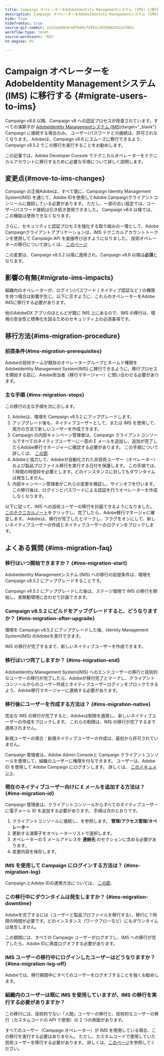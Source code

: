 ```yaml
---
title: Campaign オペレーターをAdobeIdentity Managementシステム (IMS) に移行する
description: Campaign オペレーターをAdobeIdentity Managementシステム (IMS) に移行する方法を説明します
hide: true
hidefromtoc: true
source-git-commit: a141ba08b9c40fb89cfdf63c3078082d32afd861
workflow-type: tm+mt
source-wordcount: '951'
ht-degree: 9%

---
```


# Campaign オペレーターをAdobeIdentity Managementシステム (IMS) に移行する {#migrate-users-to-ims}

Campaign v8.6 以降、Campaign v8 への認証プロセスが改善されています。すべての演算子が [AdobeIdentity Managementシステム (IMS)](https://helpx.adobe.com/jp/enterprise/using/identity.html){target="_blank"} Campaign に接続する場合のみ。 ユーザー/パスワードとの接続は、許可されなくなります。 Adobeは、Campaign v8.6 にスムーズに移行できるよう、Campaign v8.5.2 でこの移行を実行することをお勧めします。

この記事では、Adobe Developer Console でテクニカルオペレーターをテクニカルアカウントに移行するために必要な手順について詳しく説明します。

## 変更点{#move-to-ims-changes}

Campaign の正規Adobeは、すべて既に、Campaign Identity Management System(IMS) を通じて、Adobe IDを使用してAdobe Campaignクライアントコンソールに接続している必要があります。 ただし、一部の古い設定では、ユーザー/パスワード接続は引き続き使用できました。 Campaign v8.6 以降では、この機能は使用できなくなります。

さらに、セキュリティと認証プロセスを強化する取り組みの一環として、Adobe Campaignクライアントアプリケーションは、IMS テクニカルアカウントトークンを使用して Campaign API を直接呼び出すようになりました。 技術オペレーターの移行について詳しくは、 [このページ](ims-migration.md).

この変更は、Campaign v8.5.2 以降に適用され、Campaign v8.6 以降は&#x200B;**必須**&#x200B;となります。


## 影響の有無{#migrate-ims-impacts}

組織内のオペレーターが、ログイン/パスワード ( ネイティブ認証など ) の権限を持つ場合は影響が生じ、以下に示すように、これらのオペレーターをAdobe IMSに移行する必要があります。

他のAdobeDX アプリのほとんどが既に IMS 上にあるので、IMS の移行は、環境の安全性と標準化を図るためのセキュリティ上の必須事項です。

## 移行方法{#ims-migration-procedure}

### 前提条件{#ims-migration-prerequisites}

Adobeの技術チームが既存のオペレーターグループとネームド権限をAdobeIdentity Management System(IMS) に移行できるように、移行プロセスを開始する前に、Adobe担当者（移行マネージャー）に問い合わせる必要があります。

### 主な手順 {#ims-migration-steps}

この移行の主な手順を次に示します。

1. Adobeは、環境を Campaign v8.5.2 にアップグレードします。
1. アップグレード後も、ネイティブユーザーとして、または IMS を使用して、両方の方法で新しいユーザーを作成できます。
1. Campaign の内部キャンペーン管理者は、Campaign クライアントコンソールですべてのネイティブユーザーに一意の E メールを追加し、追加が完了したらAdobe移行マネージャーに確認する必要があります。 この手順について詳しくは、 [この節](#ims-migration-id).
1. Adobeと協力して、Adobeが自動化された非技術ユーザー（オペレーター）および製品プロファイル移行を実行する日付を保護します。 この手順では、1 時間の時間枠を必要とします。どのインスタンスに対してもダウンタイムは発生しません。
1. 内部キャンペーン管理者がこれらの変更を検証し、サインオフを行います。 この移行後は、ログインとパスワードによる認証を行うオペレーターを作成しなくなります。

以下に従って、IMS への技術ユーザーの移行を計画できるようになりました。 [このテクニカルノート](ims-migration.md)をクリックし、完了したら、Adobe移行マネージャに確定します。
Adobeは、移行が完了したとマークし、フラグをオンにして、新しいネイティブユーザーの作成とネイティブユーザーのログインをブロックします。

## よくある質問 {#ims-migration-faq}

### 移行はいつ開始できますか？ {#ims-migration-start}

AdobeIdentity Managementシステム (IMS) への移行の前提条件は、環境を Campaign v8.5.2 にアップグレードすることです。

Campaign v8.5.2 にアップグレードした後は、ステージ環境で IMS の移行を開始し、実稼動環境に合わせて計画できます。

### Campaign v8.5.2 にビルドをアップグレードすると、どうなりますか？ {#ims-migration-after-upgrade}

環境を Campaign v8.5.2 にアップグレードした後、Identity Management System(IMS) のAdobeを実行できます。

IMS の移行が完了するまで、新しいネイティブユーザーを作成できます。

### 移行はいつ完了しますか？ {#ims-migration-end}

AdobeIdentity Management System(IMS) へのエンドユーザーの移行と技術的なユーザーの移行が完了したら、Adobeが移行完了とマークし、クライアントコンソールからのユーザー作成とネイティブユーザーログインをブロックできるよう、Adobe移行マネージャーに連絡する必要があります。


### 移行後にユーザーを作成する方法は？ {#ims-migration-native}

完全な IMS の移行が完了すると、Adobeは制限を適用し、新しいネイティブユーザーの作成をブロックします。 これらの制限は、IMS の移行が完了するまで適用されません。

新規ユーザーの場合：新規ネイティブユーザーの作成は、最初から許可されていません。

Campaign 管理者は、Adobe Admin Consoleと Campaign クライアントコンソールを使用して、組織のユーザーに権限を付与できます。 ユーザーは、Adobe ID を使用して Adobe Campaign にログオンします。 詳しくは、 [このドキュメント](../../v8/start/gs-permissions.md).

### 現在のネイティブユーザー向けに E メールを追加する方法は？ {#ims-migration-id}

Campaign 管理者は、クライアントコンソールからすべてのネイティブユーザーに電子メール ID を追加する必要があります。 手順は次のとおりです。

1. クライアントコンソールに接続し、を参照します。 **管理/アクセス管理/オペレーター**
1. 更新する演算子をオペレーターリストで選択します。
1. オペレーターの E メールアドレスを **連絡先** のセクションに含める必要があります。
1. 変更内容を保存します。


### IMS を使用して Campaign にログインする方法は？ {#ims-migration-log}

Campaign とAdobe IDの連携方法については、 [この節](../../v8/start/connect.md).

### この移行中にダウンタイムは発生しますか？ {#ims-migration-downtime}

Adobeを完了するには（ユーザーと製品プロファイルを移行する）、移行に 1 時間の時間が必要です。どのインスタンス（ワークフローなど）にもダウンタイムは発生しません。

この期間には、すべての Campaign ユーザーがログオフし、IMS への移行が完了したら、Adobe IDに再度ログオフする必要があります。


### IMS ユーザーの移行中にログインしたユーザーはどうなりますか？ {#ims-migration-log-off}

Adobeでは、移行期間中にすべてのユーザーをログオフすることを強くお勧めします。

### 組織内のユーザーは既に IMS を使用していますが、IMS の移行を実行する必要がありますか？

この移行には、技術的でない「人間」ユーザーの移行と、技術的なユーザーの移行（カスタムコードの API で使用）の 2 つの側面があります。

すべてのユーザー（Campaign オペレーター）が IMS を使用している場合、この移行を実行する必要はありません。 ただし、カスタムコードで使用していた技術ユーザーを移行する必要があります。 詳しくは、[このページ](ims-migration.md)を参照してください。